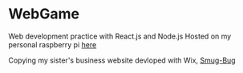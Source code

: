 # WebGame
Web development practice with React.js and Node.js
Hosted on my personal raspberry pi [here](http://24.111.207.77:5555/)

Copying my sister's business website devloped with Wix, [Smug-Bug](https://www.smug-bug.com/)
